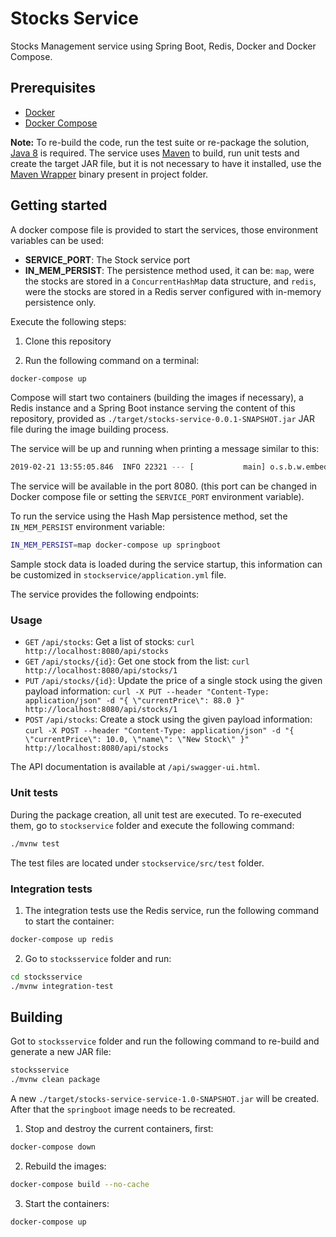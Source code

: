 # Stocks Service

Stocks Management service using Spring Boot, Redis, Docker and Docker Compose.

## Prerequisites

- [Docker](https://www.docker.com/)
- [Docker Compose](https://github.com/docker/compose)

__Note:__ To re-build the code, run the test suite or re-package the solution, [Java 8](https://www.oracle.com/technetwork/java/javase/overview/java8-2100321.html) is required. The service uses [Maven](https://maven.apache.org/) to build, run unit tests and create the target JAR file, but it is not necessary to have it installed, use the [Maven Wrapper](https://github.com/takari/maven-wrapper) binary present in project folder.

## Getting started

A docker compose file is provided to start the services, those environment variables can be used:

- __SERVICE_PORT__: The Stock service port
- __IN_MEM_PERSIST__: The persistence method used, it can be: `map`, were the stocks are stored in a `ConcurrentHashMap` data structure, and `redis`, were the stocks are stored in a Redis server configured with in-memory persistence only.

Execute the following steps:

1. Clone this repository

2. Run the following command on a terminal:

```sh
docker-compose up
```

Compose will start two containers (building the images if necessary), a Redis instance and a Spring Boot instance serving the content of this repository, provided as `./target/stocks-service-0.0.1-SNAPSHOT.jar` JAR file during the image building process.

The service will be up and running when printing a message similar to this:

```sh
2019-02-21 13:55:05.846  INFO 22321 --- [           main] o.s.b.w.embedded.tomcat.TomcatWebServer  : Tomcat started on port(s): 8080 (http) with context path '/api'
```

The service will be available in the port 8080. (this port can be changed in Docker compose file or setting the `SERVICE_PORT` environment variable).

To run the service using the Hash Map persistence method, set the `IN_MEM_PERSIST` environment variable:

```sh
IN_MEM_PERSIST=map docker-compose up springboot
```

Sample stock data is loaded during the service startup, this information can be customized in `stockservice/application.yml` file.

The service provides the following endpoints:

### Usage

- `GET` `/api/stocks`: Get a list of stocks: `curl http://localhost:8080/api/stocks`
- `GET` `/api/stocks/{id}`: Get one stock from the list: `curl http://localhost:8080/api/stocks/1`
- `PUT` `/api/stocks/{id}`: Update the price of a single stock using the given payload information: `curl -X PUT --header "Content-Type: application/json" -d "{ \"currentPrice\": 88.0 }" http://localhost:8080/api/stocks/1`
- `POST` `/api/stocks`: Create a stock using the given payload information: `curl -X POST --header "Content-Type: application/json" -d "{ \"currentPrice\": 10.0, \"name\": \"New Stock\" }" http://localhost:8080/api/stocks`

The API documentation is available at `/api/swagger-ui.html`.

### Unit tests

During the package creation, all unit test are executed. To re-executed them, go to `stockservice` folder and execute the following command:

```sh
./mvnw test
```

The test files are located under `stockservice/src/test` folder.

### Integration tests

1. The integration tests use the Redis service, run the following command to start the container:

```sh
docker-compose up redis
```

2. Go to `stocksservice` folder and run:

```sh
cd stocksservice
./mvnw integration-test
```

## Building

Got to `stocksservice` folder and run the following command to re-build and generate a new JAR file:

```sh
stocksservice
./mvnw clean package
```

A new `./target/stocks-service-service-1.0-SNAPSHOT.jar` will be created. After that the `springboot` image needs to be recreated.

1. Stop and destroy the current containers, first:

```sh
docker-compose down
```

2. Rebuild the images:

```sh
docker-compose build --no-cache
```

3. Start the containers:

```sh
docker-compose up
```
